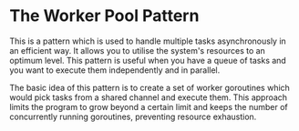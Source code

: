 # The Worker Pool Pattern
This is a pattern which is used to handle multiple tasks asynchronously in an efficient way. It allows you to utilise the system's resources to an optimum level. This pattern is useful when you have a queue of tasks and you want to execute them independently and in parallel.

The basic idea of this pattern is to create a set of worker goroutines which would pick tasks from a shared channel and execute them. This approach limits the program to grow beyond a certain limit and keeps the number of concurrently running goroutines, preventing resource exhaustion. 
